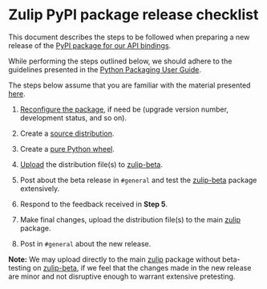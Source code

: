 # Zulip PyPI package release checklist

This document describes the steps to be followed when preparing
a new release of the
[PyPI package for our API bindings][1].

While performing the steps outlined below, we should adhere to
the guidelines presented in the
[Python Packaging User Guide](https://packaging.python.org/).

The steps below assume that you are familiar with the material
presented [here](https://packaging.python.org/tutorials/installing-packages/).

1. [Reconfigure the package][2], if need be (upgrade version
  number, development status, and so on).

2. Create a [source distribution][3].

3. Create a [pure Python wheel][4].

4. [Upload][5] the distribution file(s) to [zulip-beta][6].

5. Post about the beta release in `#general` and test
   the [zulip-beta][6] package extensively.

6. Respond to the feedback received in **Step 5**.

7. Make final changes, upload the distribution file(s) to the
   main [zulip][1] package.

8. Post in `#general` about the new release.

**Note:** We may upload directly to the main [zulip][1] package
without beta-testing on [zulip-beta][6], if we feel that the changes
made in the new release are minor and not disruptive enough to
warrant extensive pretesting.

[1]: https://pypi.python.org/pypi/zulip/0.3.1
[2]: https://packaging.python.org/tutorials/distributing-packages/#configuring-your-project
[3]: https://packaging.python.org/tutorials/distributing-packages/#source-distributions
[4]: https://packaging.python.org/tutorials/distributing-packages/#pure-python-wheels
[5]: https://packaging.python.org/tutorials/distributing-packages/#upload-your-distributions
[6]: https://pypi.python.org/pypi/zulip-beta/0.2.5
